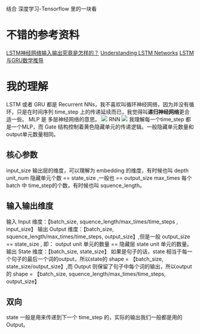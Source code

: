 结合 深度学习-Tensorflow 里的一块看
# 不错的参考资料
[LSTM神经网络输入输出究竟是怎样的？](https://www.zhihu.com/question/41949741)
[Understanding LSTM Networks](https://colah.github.io/posts/2015-08-Understanding-LSTMs/)
[LSTM与GRU数学推导](https://www.jianshu.com/p/1dc21b622cf9)
# 我的理解
LSTM 或者 GRU 都是 Recurrent NNs，我不喜欢叫循环神经网络，因为并没有循环，只是在时间序列 time_step 上的传递延续而已，我觉得叫**递归神经网络**更合适一些。
MLP 是 多层神经网络的意思。
![](./_image/2018-10-27-17-12-28.jpg?r=56)
RNN
![](./_image/2018-10-27-17-12-57.jpg?r=55)
我理解每一个time_step 都是一个MLP，而 Gate 结构控制着黄色隐藏单元的传递逻辑。一般隐藏单元数量和output单元数量相同。
## 核心参数
input_size 输出层的维度，可以理解为 embedding 的维度，有时候也叫 depth
unit_num 隐藏单元个数 == state_size ,一般也 == output_size
max_times 每个 batch 中 time_step的个数，有时候也叫 squence_length。
## 输入输出维度
输入 Input 维度：【batch_size,  squence_length/max_times/time_steps , input_size】
输出 Output 维度：【batch_size, squence_length/max_times/time_steps, output_size】,但是一般 output_size == state_size , 即： output unit 单元的数量 == 隐藏层 state unit 单元的数量。
输出 State 维度：【batch_size,  state_size】
如果是句子的话，state 相当于每一个句子的最后一个词的output，所以state的 shape = 【batch_size,  state_size/output_size】,而 Output 则保留了句子中每个词的输出，所以output的 shape = 【batch_size, squence_length/max_times/time_steps, output_size】
## 双向
state 一般是用来传递到下一个 time_step 的，实际的输出我们一般都是用的 Output。


